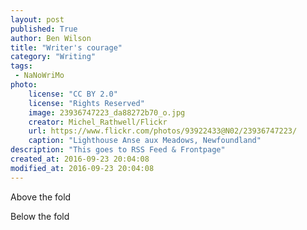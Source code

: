 ```yaml
---
layout: post
published: True
author: Ben Wilson
title: "Writer's courage"
category: "Writing"
tags:
 - NaNoWriMo
photo:
    license: "CC BY 2.0"
    license: "Rights Reserved"
    image: 23936747223_da88272b70_o.jpg
    creator: Michel_Rathwell/Flickr
    url: https://www.flickr.com/photos/93922433@N02/23936747223/
    caption: "Lighthouse Anse aux Meadows, Newfoundland"
description: "This goes to RSS Feed & Frontpage"
created_at: 2016-09-23 20:04:08 
modified_at: 2016-09-23 20:04:08 
---
```


Above the fold

<!-- more -->

Below the fold